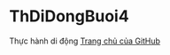 # ThDiDongBuoi4
Thực hành di động
[Trang chủ của GitHub]([https://github.com](https://youtu.be/rTIHibiOPao)https://youtu.be/rTIHibiOPao)
